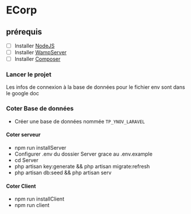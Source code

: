 
# ECorp
## prérequis

- [ ] Installer [NodeJS](https://nodejs.org/en/download/)
- [ ] Installer [WampServer](http://www.wampserver.com/en/)
- [ ] Installer [Composer](https://getcomposer.org/download/)

### Lancer le projet

Les infos de connexion à la base de données pour le fichier env sont dans le google doc

### Coter Base de données
- Créer une base de données nommée `TP_YNOV_LARAVEL`
#### Coter serveur
- npm run installServer
- Configurer .env du dossier Server grace au .env.example
- cd Server
- php artisan key:generate && php artisan migrate:refresh 
- php artisan db:seed && php artisan serv
#### Coter Client
- npm run installClient
- npm run client
